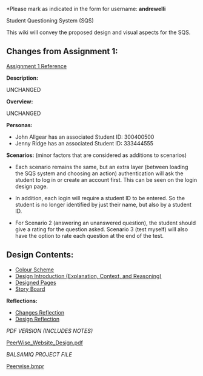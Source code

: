*Please mark as indicated in the form for username: **andrewelli**

Student Questioning System (SQS)

This wiki will convey the proposed design and visual aspects for the SQS. 

## Changes from Assignment 1:

[Assignment 1 Reference](https://gitlab.ecs.vuw.ac.nz/andrewelli/swen-303/-/wikis/Assignment-1-Home)

**Description:**

UNCHANGED

**Overview:**

UNCHANGED

**Personas:**

*  John Allgear has an associated Student ID: 300400500
*  Jenny Ridge has an associated Student ID: 333444555

**Scenarios:** (minor factors that are considered as additions to scenarios)

*  Each scenario remains the same, but an extra layer (between loading the SQS system and choosing an action) authentication will ask the student to log in or create an account first. This can be seen on the login design page.

*  In addition, each login will require a student ID to be entered. So the student is no longer identified by just their name, but also by a student ID.

*  For Scenario 2 (answering an unanswered question), the student should give a rating for the question asked. Scenario 3 (test myself) will also have the option to rate each question at the end of the test.

## Design Contents:
*  [Colour Scheme](https://gitlab.ecs.vuw.ac.nz/andrewelli/swen-303/-/wikis/Design/Colour-Scheme)
*  [Design Introduction (Explanation, Context, and Reasoning)](https://gitlab.ecs.vuw.ac.nz/andrewelli/swen-303/-/wikis/Design/Design-Explanation)
*  [Designed Pages](https://gitlab.ecs.vuw.ac.nz/andrewelli/swen-303/-/wikis/Design/Designed-Pages)
*  [Story Board](https://gitlab.ecs.vuw.ac.nz/andrewelli/swen-303/-/wikis/Design/Story-Board)

**Reflections:**
*  [Changes Reflection](https://gitlab.ecs.vuw.ac.nz/andrewelli/swen-303/-/wikis/Reflections/Changes-Reflection)
*  [Design Reflection](https://gitlab.ecs.vuw.ac.nz/andrewelli/swen-303/-/wikis/Reflections/Design-Reflection)


*PDF VERSION (INCLUDES NOTES)*

[PeerWise_Website_Design.pdf](uploads/7e7c73ad4005084b9ed1a99614a0d546/PeerWise_Website_Design.pdf)

*BALSAMIQ PROJECT FILE*

[Peerwise.bmpr](uploads/895b101dc6f06bd3b3d35f9e4ca74fb3/Peerwise.bmpr)